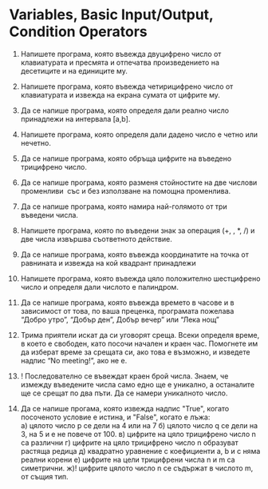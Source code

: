 # Variables, Basic Input/Output, Condition Operators

1. Напишете програма, която въвежда двуцифрено число от клавиатурата и пресмята и отпечатва произведението на десетиците и на единиците му. 

2. Напишете програма, която въвежда четирицифрено число от клавиатурата и извежда на екрана сумата от цифрите му.

3. Да се напише програма, която определя дали реално число принадлежи на интервала [a,b].

4. Напишете програма, която определя дали дадено число е четно или нечетно.

5. Да се напише програма, която обръща цифрите на въведено трицифрено число.

6. Да се напише програма, която разменя стойностите на две числови променливи ­ със и без използване на помощна променлива.

7. Да се напише програма, която намира най­-голямото от три въведени числа. 

8. Напишете програма, която по въведени знак за операция (+, ­, *, /) и две числа извършва съответното действие.

9. Да се напише програма, която въвежда координатите на точка от равнината и извежда на кой квадрант принадлежи 

10. Напишете програма, която въвежда цяло положително шестцифрено число и определя дали числото e палиндром.

11. Да се напише програма, която въвежда времето в часове и в зависимост от това, по ваша преценка, програмата пожелава “Добро утро”, “Добър ден”, Добър вечер” или “Лека 
нощ” 

12. Трима приятели искат да си уговорят среща. Всеки определя време, в което е свободен, като посочи начален и краен час. Помогнете им да изберат време за срещата си, ако това е възможно, и изведете надпис “No meeting!”, ако не е. 

13. ! Последователно се въвеждат краен брой числа. Знаем, че измежду въведените числа само едно ще е уникално, а останалите ще се срещат по два пъти. Да се намери уникалното число.

14. Да се напише прогама, която извежда надпис "True", когато посоченото условие е истина, и "False", когато е лъжа:  
а) цялото число p се дели на 4 или на 7
б) цялото число q се дели на 3, на 5 и е не повече от 100.
в) цифрите на цяло трицифрено число n са различни 
г) цифрите на цяло трицифрено число n образуват растяща редица 
д) квадратно уравнение с коефициенти а, b и c няма реални корени 
e) цифрите на цели трицифрени числа n и m са симетрични.
ж)! цифрите цялото число n се съдържат в числото m, от същия тип. 
